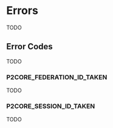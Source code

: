 # Errors

TODO

## Error Codes

TODO

### P2CORE_FEDERATION_ID_TAKEN

TODO

### P2CORE_SESSION_ID_TAKEN

TODO